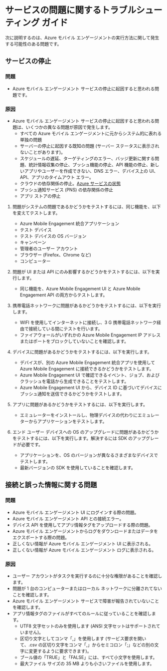 <properties 
   pageTitle="Azure モバイル エンゲージメント関連のトラブルシューティング ガイド - サービス" 
   description="Azure モバイル エンゲージメント関連のトラブルシューティング ガイド" 
   services="mobile-engagement" 
   documentationCenter="" 
   authors="piyushjo" 
   manager="dwrede" 
   editor=""/>

<tags
   ms.service="mobile-engagement"
   ms.devlang="na"
   ms.topic="article"
   ms.tgt_pltfrm="mobile-multiple"
   ms.workload="mobile" 
   ms.date="06/18/2015"
   ms.author="piyushjo"/>

# サービスの問題に関するトラブルシューティング ガイド

次に説明するのは、Azure モバイル エンゲージメントの実行方法に関して発生する可能性のある問題です。

## サービスの停止

### 問題
- Azure モバイル エンゲージメント サービスの停止に起因すると思われる問題です。

### 原因
- Azure モバイル エンゲージメント サービスの停止に起因すると思われる問題は、いくつかの異なる問題が原因で発生します。
    - すべての Azure モバイル エンゲージメントに元からシステム的に表れる単独の問題
    - サーバーの停止に起因する既知の問題 (サーバー ステータスに表示されないことがあります)。
	- スケジュールの遅延、ターゲティングのエラー、バッジ更新に関する問題、統計情報収集の停止、プッシュ機能の停止、API 機能の停止、新しいアプリやユーザーを作成できない、DNS エラー、デバイス上の UI、API、アプリのタイムアウト エラー。
    - クラウドの依存関係の停止。[Azure サービスの状態](http://status.azure.com/)
    - プッシュ通知サービス (PNS) の依存関係の停止
    - アプリ ストアの停止

1) 問題がシステムの問題であるかどうかをテストするには、同じ機能を、以下を変えてテストします。
   
   - Azure Mobile Engagement 統合アプリケーション
   - テスト デバイス
   - テスト デバイスの OS バージョン
   - キャンペーン
   - 管理者のユーザー アカウント
   - ブラウザー (Firefox、Chrome など)
   - コンピューター

2) 問題が UI または API にのみ影響するかどうかをテストするには、以下を実行します。

   - 同じ機能を、Azure Mobile Engagement UI と Azure Mobile Engagement API の両方からテストします。

3) 携帯電話ネットワークに問題があるかどうかをテストするには、以下を実行します。

   - WIFI を使用してインターネットに接続し、3 G 携帯電話ネットワーク経由で接続している間にテストを行います。
   - ファイアウォールがいずれかの Azure Mobile Engagement IP アドレスまたはポートをブロックしていないことを確認します。

4) デバイスに問題があるかどうかをテストするには、以下を実行します。

   - デバイスが、別の Azure Mobile Engagement 統合アプリを使用して Azure Mobile Engagement に接続できるかどうかをテストします。
   - Azure Mobile Engagement UI で確認できるイベント、ジョブ、およびクラッシュを電話から生成できることをテストします。 
   - Azure Mobile Engagement UI から、デバイス ID に基づいてデバイスにプッシュ通知を送信できるかどうかをテストします。 

5) アプリに問題があるかどうかをテストするには、以下を実行します。

   - エミュレーターをインストールし、物理デバイスの代わりにエミュレーターからアプリケーションをテストします。
   
6) エンド ユーザー デバイスへの OS のアップグレードに問題があるかどうかをテストするには、以下を実行します。解決するには SDK のアップグレードが必要です。

   - アプリケーションを、OS のバージョンが異なるさまざまなデバイスでテストします。
   - 最新バージョンの SDK を使用していることを確認します。
 
## 接続と誤った情報に関する問題

### 問題
- Azure モバイル エンゲージメント UI にログインする際の問題。
- Azure モバイル エンゲージメント API との接続エラー。
- デバイス API を使用してアプリ情報タグをアップロードする際の問題。
- Azure モバイル エンゲージメントからログをダウンロードまたはデータをエクスポートする際の問題。
- 正しくない情報が Azure モバイル エンゲージメント UI に表示される。
- 正しくない情報が Azure モバイル エンゲージメント ログに表示される。

### 原因
* ユーザー アカウントがタスクを実行するのに十分な権限があることを確認します。
* 問題が 1 台のコンピューターまたはローカル ネットワークに分離されてないことを確認します。
* Azure モバイル エンゲージメント サービスで障害が報告されていないことを確認します。
* アプリ情報タグのファイルがすべてのルールに従っていることを確認します。
	- UTF8 文字セットのみを使用します (ANSI 文字セットはサポートされていません)。
    - 区切り文字としてコンマ「,」を使用します (サービス要求を開いて、.csv の区切り文字をコンマ「,」からセミコロン「;」などの別の文字に変更するように要求できます)。
    - ブール値の「TRUE」と「FALSE」には、すべて小文字を使用します。
    - 最大ファイル サイズの 35 MB よりも小さいファイルを使用します。
 

<!---HONumber=July15_HO4-->
